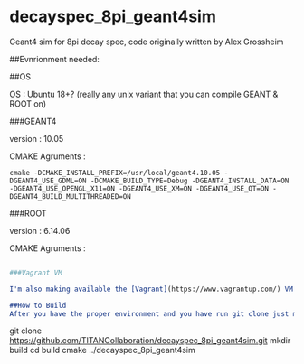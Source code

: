 # decayspec_8pi_geant4sim
Geant4 sim for 8pi decay spec, code originally written by Alex Grossheim

##Evnrionment needed:

##OS

OS : Ubuntu 18+? (really any unix variant that you can compile GEANT & ROOT on)

###GEANT4

version : 10.05

CMAKE Agruments :

```
cmake -DCMAKE_INSTALL_PREFIX=/usr/local/geant4.10.05 -DGEANT4_USE_GDML=ON -DCMAKE_BUILD_TYPE=Debug -DGEANT4_INSTALL_DATA=ON -DGEANT4_USE_OPENGL_X11=ON -DGEANT4_USE_XM=ON -DGEANT4_USE_QT=ON -DGEANT4_BUILD_MULTITHREADED=ON
```
###ROOT

version : 6.14.06

CMAKE Agruments :

```cmake -DCMAKE_INSTALL_PREFIX=/usr/local/root/root-6.14.06 -Dminuit2=ON -Dxml=ON -Dmathmore=ON

###Vagrant VM

I'm also making available the [Vagrant](https://www.vagrantup.com/) VM built for VirtualBox and soon KVM that is used to run this with the above stuff included.  You can find the latest copy at : https://app.vagrantup.com/jonr667/boxes/geant4_ubuntu . It's reasonably easy to install and will save you an afternoon of compiling Geant4 and ROOT...

##How to Build
After you have the proper environment and you have run git clone just make a build directory and run cmake

```
git clone https://github.com/TITANCollaboration/decayspec_8pi_geant4sim.git
mkdir build
cd build
cmake ../decayspec_8pi_geant4sim
```